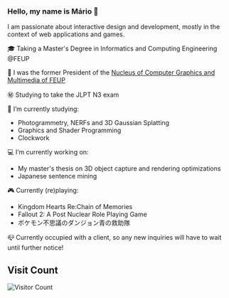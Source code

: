 ### Hello, my name is Mário 👋

I am passionate about interactive design and development, mostly in the context of web applications and games.

🎓 Taking a Master's Degree in Informatics and Computing Engineering @FEUP

:briefcase: I was the former President of the [Nucleus of Computer Graphics and Multimedia of FEUP](ncgm.fe.up.pt)

:secret: Studying to take the JLPT N3 exam

:notebook: I’m currently studying:
  - Photogrammetry, NERFs and 3D Gaussian Splatting
  - Graphics and Shader Programming
  - Clockwork
  
:computer: I’m currently working on:
  - My master's thesis on 3D object capture and rendering optimizations
  - Japanese sentence mining
  
:video_game: Currently (re)playing:
  - Kingdom Hearts Re:Chain of Memories
  - Fallout 2: A Post Nuclear Role Playing Game
  - ポケモン不思議のダンジョン青の救助隊

📪 Currently occupied with a client, so any new inquiries will have to wait until further notice!

## Visit Count
![Visitor Count](https://profile-counter.glitch.me/Retchut/count.svg)
